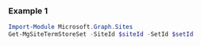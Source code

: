 ### Example 1
```powershell
Import-Module Microsoft.Graph.Sites
Get-MgSiteTermStoreSet -SiteId $siteId -SetId $setId
```
